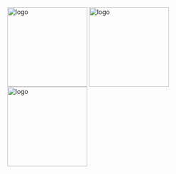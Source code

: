 <img src="https://github-readme-stats.vercel.app/api/top-langs?username=whjin" alt="logo" height="180" align="center" />
<img src="https://github-readme-stats.vercel.app/api?username=whjin&theme=radical&show_icons=true" alt="logo"  height="180" align="center" />
<img src="https://github-profile-trophy.vercel.app/?username=whjin&theme=flat&column=7" alt="logo" height="180" align="center" />
